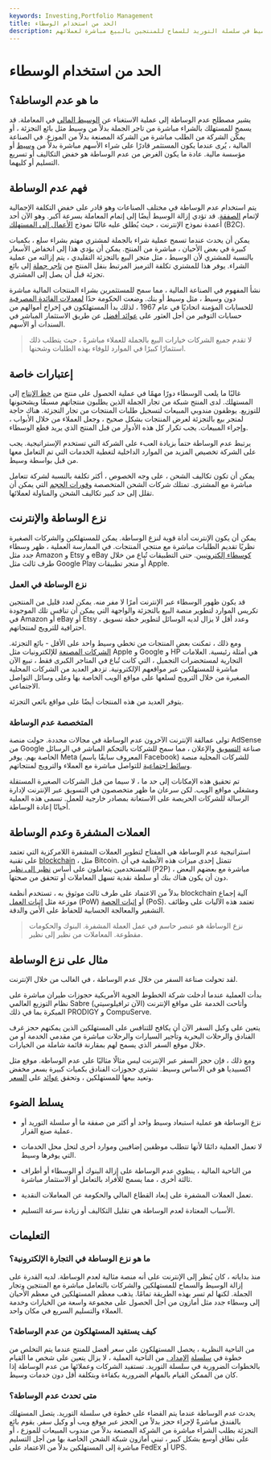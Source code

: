 ```yaml
---
keywords: Investing,Portfolio Management
title: الحد من استخدام الوسطاء
description: عدم الوساطة هو إزالة الوسيط في سلسلة التوريد للسماح للمنتجين بالبيع مباشرة لعملائهم.
---
```


# الحد من استخدام الوسطاء
## ما هو عدم الوساطة؟

يشير مصطلح عدم الوساطة إلى عملية الاستغناء عن [الوسيط المالي](/financialintermediary) في المعاملة. قد يسمح للمستهلك بالشراء مباشرة من تاجر الجملة بدلاً من وسيط مثل بائع التجزئة ، أو يمكّن الشركة من الطلب مباشرة من الشركة المصنعة بدلاً من الموزع. في الصناعة المالية ، يُرى عندما يكون المستثمر قادرًا على شراء الأسهم مباشرة بدلاً من [وسيط](/broker) أو مؤسسة مالية. عادة ما يكون الغرض من عدم الوساطة هو خفض التكاليف أو تسريع التسليم أو كليهما.

## فهم عدم الوساطة

يتم استخدام عدم الوساطة في مختلف الصناعات وهو قادر على خفض التكلفة الإجمالية لإتمام [الصفقة](/transaction). قد تؤدي إزالة الوسيط أيضًا إلى إتمام المعاملة بسرعة أكبر. وهو الآن أحد أعمدة نموذج الإنترنت ، حيث يُطلق عليه غالبًا نموذج [الأعمال إلى المستهلك](/btoc) (B2C).

يمكن أن يحدث عندما تسمح عملية شراء بالجملة لمشتري مهتم بشراء سلع ، بكميات كبيرة في بعض الأحيان ، مباشرة من المنتج. يمكن أن يؤدي هذا إلى انخفاض الأسعار بالنسبة للمشتري لأن الوسيط ، مثل متجر البيع بالتجزئة التقليدي ، يتم إزالته من عملية الشراء. يوفر هذا للمشتري تكلفة الترميز المرتبط بنقل المنتج من [تاجر جملة](/wholesaling) إلى بائع تجزئة قبل أن يصل إلى المشتري.

نشأ المفهوم في الصناعة المالية ، مما سمح للمستثمرين بشراء المنتجات المالية مباشرة دون وسيط ، مثل وسيط أو بنك. وضعت الحكومة حدًا [لمعدلات الفائدة المصرفية](/interestrate) للحسابات المؤمنة اتحاديًا في عام 1967 ، لذلك بدأ المستهلكون في إخراج أموالهم من حسابات التوفير من أجل العثور على [عوائد أفضل](/return) عن طريق الاستثمار المباشر في السندات أو الأسهم.

> لا تقدم جميع الشركات خيارات البيع بالجملة للعملاء مباشرةً ، حيث يتطلب ذلك استثمارًا كبيرًا في الموارد للوفاء بهذه الطلبات وشحنها.

>

>

>

## إعتبارات خاصة

غالبًا ما يلعب الوسطاء دورًا مهمًا في عملية الحصول على منتج من [خط الإنتاج](/assembly-line) إلى المستهلك. لدى المنتج شبكة من تجار الجملة الذين يطلبون منتجاتهم مسبقًا ويشحنونها للتوزيع. يوظفون مندوبي المبيعات لتسجيل طلبات المنتجات من تجار التجزئة. هناك حاجة لمتجر بيع بالتجزئة لعرض المنتجات بشكل صحيح ، وجعل العملاء من خلال الأبواب ، وإجراء المبيعات. يجب تكرار كل هذه الأدوار من قبل المنتج الذي يريد قطع الوسطاء.

يرتبط عدم الوساطة حتماً بزيادة العبء على الشركة التي تستخدم الإستراتيجية. يجب على الشركة تخصيص المزيد من الموارد الداخلية لتغطية الخدمات التي تم التعامل معها من قبل بواسطة وسيط.

يمكن أن تكون تكاليف الشحن ، على وجه الخصوص ، أكثر تكلفة بالنسبة لشركة تتعامل مباشرة مع المشتري. تمتلك شركات الشحن المتخصصة [وفورات الحجم](/economiesofscale) التي يمكن أن تقلل إلى حد كبير تكاليف الشحن والمناولة لعملائها.

## نزع الوساطة والإنترنت

يمكن أن يكون الإنترنت أداة قوية لنزع الوساطة. يمكن للمستهلكين والشركات الصغيرة نظريًا تقديم الطلبات مباشرة مع منتجي المنتجات. في الممارسة العملية ، ظهر وسطاء جدد مثل Amazon و Etsy و eBay [كوسطاء إلكترونيين](/middleman). حتى التطبيقات تُباع من خلال طرف ثالث مثل Google Play أو متجر تطبيقات Apple.

### نزع الوساطة في العمل

قد يكون ظهور الوسطاء عبر الإنترنت أمرًا لا مفر منه. يمكن لعدد قليل من المنتجين تكريس الموارد لتطوير منصة البيع بالتجزئة والواجهة التي يمكن أن تنافس تلك الموجودة في Amazon أو eBay أو Etsy ، وعدد أقل لا يزال لديه الوسائل لتطوير خطة تسويق احترافية للترويج لمنتجاتهم.

ومع ذلك ، تمكنت بعض المنتجات من تخطي وسيط واحد على الأقل - بائع التجزئة. [الشركات المصنعة](/manufacturing) للإلكترونيات مثل Apple و Google و HP هي أمثلة رئيسية. العلامات التجارية لمستحضرات التجميل ، التي كانت تُباع في المتاجر الكبرى فقط ، تبيع الآن مباشرة للمستهلكين عبر مواقعهم الإلكترونية. تزدهر العديد من الشركات المحلية الصغيرة من خلال الترويج لسلعها على مواقع الويب الخاصة بها وعلى وسائل التواصل الاجتماعي.

يتوفر العديد من هذه المنتجات أيضًا على مواقع بائعي التجزئة.

### المتخصصة عدم الوساطة

تولى عمالقة الإنترنت الآخرون عدم الوساطة في مجالات محددة. حولت منصة AdSense من Google صناعة [التسويق](/marketing) والإعلان ، مما سمح للشركات بالتحكم المباشر في الرسائل الخاصة بهم. يوفر Meta (المعروف سابقًا باسم Facebook) للشركات المحلية منصة [وسائط اجتماعية](/social-media) للتواصل مباشرة مع العملاء والترويج لمنتجاتهم.

تم تحقيق هذه الإمكانات إلى حد ما ، لا سيما من قبل الشركات الصغيرة المستقلة ومشغلي مواقع الويب. لكن سرعان ما ظهر متخصصون في التسويق عبر الإنترنت لإدارة الرسالة للشركات الحريصة على الاستعانة بمصادر خارجية للعمل. تسمى هذه العملية أحيانًا إعادة الوساطة.

## العملات المشفرة وعدم الوساطة

استراتيجية عدم الوساطة هي المفتاح لتطوير العملات المشفرة اللامركزية التي تعتمد على تقنية [blockchain](/blockchain) ، مثل Bitcoin. تتمثل إحدى ميزات هذه الأنظمة في أن المستخدمين يتعاملون على أساس [نظير إلى نظير](/peertopeer-p2p-service) (P2P) مباشرة مع بعضهم البعض ، دون أن يكون هناك بنك أو سلطة نقدية تسهل المعاملات أو تتحقق من صحتها.

بدلاً من الاعتماد على طرف ثالث موثوق به ، تستخدم أنظمة blockchain آلية إجماع موزعة مثل [إثبات العمل](/proof-work) (PoW) أو [إثبات الحصة](/proof-stake-pos) (PoS). تعتمد هذه الآليات على وظائف التشفير والمعالجة الحسابية للحفاظ على الأمن والدقة.

> نزع الوساطة هو عنصر حاسم في عمل العملة المشفرة. البنوك والحكومات مقطوعة. المعاملات من نظير إلى نظير.

>

## مثال على نزع الوساطة

لقد تحولت صناعة السفر من خلال عدم الوساطة ، في الغالب من خلال الإنترنت.

بدأت العملية عندما أدخلت شركة الخطوط الجوية الأمريكية حجوزات طيران مباشرة على نظام التوزيع العالمي Sabre (الآن ترافيلوسيتي) وأتاحت الخدمة على مواقع الإنترنت المبكرة بما في ذلك PRODIGY و CompuServe.

يتعين على وكيل السفر الآن أن يكافح للتنافس على المستهلكين الذين يمكنهم حجز غرف الفنادق والرحلات البحرية وتأجير السيارات والرحلات مباشرة من مقدمي الخدمة أو من خلال موقع السفر الذي يسمح لهم بمقارنة قائمة شاملة من الخيارات.

ومع ذلك ، فإن حجز السفر عبر الإنترنت ليس مثالًا مثاليًا على عدم الوساطة. موقع مثل اكسبيديا هو في الأساس وسيط. تشتري حجوزات الفنادق بكميات كبيرة بسعر مخفض وتعيد بيعها للمستهلكين ، وتحقق [عوائد](/revenue) على [السعر](/markup).

## يسلط الضوء

- نزع الوساطة هو عملية استبعاد وسيط واحد أو أكثر من صفقة ما أو سلسلة التوريد أو عملية صنع القرار.

- لا تعمل العملية دائمًا لأنها تتطلب موظفين إضافيين وموارد أخرى لتحل محل الخدمات التي يوفرها وسيط.

- من الناحية المالية ، ينطوي عدم الوساطة على إزالة البنوك أو الوسطاء أو أطراف ثالثة أخرى ، مما يسمح للأفراد بالتعامل أو الاستثمار مباشرة.

- تعمل العملات المشفرة على إبعاد القطاع المالي والحكومة عن المعاملات النقدية.

- الأسباب المعتادة لعدم الوساطة هي تقليل التكاليف أو زيادة سرعة التسليم.

## التعليمات

### ما هو نزع الوساطة في التجارة الإلكترونية؟

منذ بداياته ، كان يُنظر إلى الإنترنت على أنه منصة مثالية لعدم الوساطة. لديه القدرة على إزالة الوسيط والسماح للمستهلكين والشركات بالتعامل مباشرة مع المنتجين وتجار الجملة. لكنها لم تسر بهذه الطريقة تمامًا. يذهب معظم المستهلكين في معظم الأحيان إلى وسطاء جدد مثل أمازون من أجل الحصول على مجموعة واسعة من الخيارات وخدمة العملاء والتسليم السريع في مكان واحد.

### كيف يستفيد المستهلكون من عدم الوساطة؟

من الناحية النظرية ، يحصل المستهلكون على سعر أفضل للمنتج عندما يتم التخلص من خطوة في [سلسلة](/supplychain) [الإمداد .](/supplychain) من الناحية العملية ، لا يزال يتعين على شخص ما القيام بالخطوات الضرورية في سلسلة التوريد. تستفيد الشركات وعملائها من عدم الوساطة إذا كان من الممكن القيام بالمهام الضرورية بكفاءة وبتكلفة أقل دون خدمات وسيط.

### متى تحدث عدم الوساطة؟

يحدث عدم الوساطة عندما يتم القضاء على خطوة في سلسلة التوريد. يتصل المستهلك بالفندق مباشرةً لإجراء حجز بدلاً من الحجز عبر موقع ويب أو وكيل سفر. يقوم بائع التجزئة بطلب الشراء مباشرة من الشركة المصنعة بدلاً من مندوب المبيعات للموزع ، أو على نطاق أوسع بشكل كبير ، تبني أمازون شبكة الشحن الخاصة بها من أجل التسليم مباشرة إلى المستهلكين بدلاً من الاعتماد على FedEx أو UPS.

